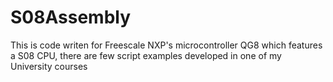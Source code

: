 # S08Assembly
This is code writen for Freescale NXP's microcontroller  QG8 which features a S08 CPU, there are few script examples developed in one of my University courses
